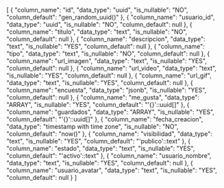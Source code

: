 [
  {
    "column_name": "id",
    "data_type": "uuid",
    "is_nullable": "NO",
    "column_default": "gen_random_uuid()"
  },
  {
    "column_name": "usuario_id",
    "data_type": "uuid",
    "is_nullable": "NO",
    "column_default": null
  },
  {
    "column_name": "titulo",
    "data_type": "text",
    "is_nullable": "NO",
    "column_default": null
  },
  {
    "column_name": "descripcion",
    "data_type": "text",
    "is_nullable": "YES",
    "column_default": null
  },
  {
    "column_name": "tipo",
    "data_type": "text",
    "is_nullable": "NO",
    "column_default": null
  },
  {
    "column_name": "url_imagen",
    "data_type": "text",
    "is_nullable": "YES",
    "column_default": null
  },
  {
    "column_name": "url_video",
    "data_type": "text",
    "is_nullable": "YES",
    "column_default": null
  },
  {
    "column_name": "url_gif",
    "data_type": "text",
    "is_nullable": "YES",
    "column_default": null
  },
  {
    "column_name": "encuesta",
    "data_type": "jsonb",
    "is_nullable": "YES",
    "column_default": null
  },
  {
    "column_name": "me_gusta",
    "data_type": "ARRAY",
    "is_nullable": "YES",
    "column_default": "'{}'::uuid[]"
  },
  {
    "column_name": "guardados",
    "data_type": "ARRAY",
    "is_nullable": "YES",
    "column_default": "'{}'::uuid[]"
  },
  {
    "column_name": "fecha_creacion",
    "data_type": "timestamp with time zone",
    "is_nullable": "NO",
    "column_default": "now()"
  },
  {
    "column_name": "visibilidad",
    "data_type": "text",
    "is_nullable": "YES",
    "column_default": "'publico'::text"
  },
  {
    "column_name": "estado",
    "data_type": "text",
    "is_nullable": "YES",
    "column_default": "'activo'::text"
  },
  {
    "column_name": "usuario_nombre",
    "data_type": "text",
    "is_nullable": "YES",
    "column_default": null
  },
  {
    "column_name": "usuario_avatar",
    "data_type": "text",
    "is_nullable": "YES",
    "column_default": null
  }
]